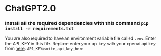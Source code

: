 # ChatGPT2.0

### Install all the required dependencies with this command `pip install -r requirements.txt`

You are also required to have an environment variable file called `.env`. Enter the API_KEY in this file.
Replace enter your api key with your openai api key from [here][openai].
`API_KEY=write_api_key_here`


[openai]: https://beta.openai.com/account/api-keys/
